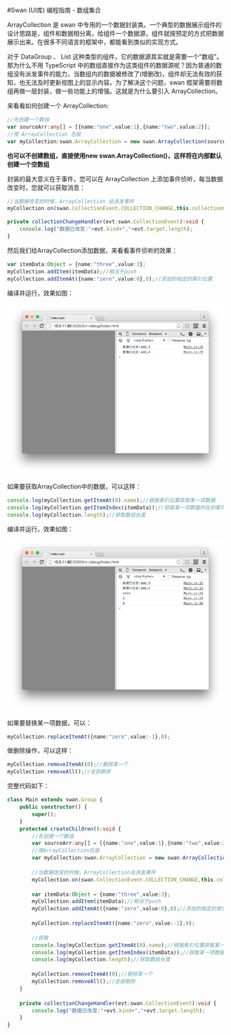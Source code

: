 #Swan (UI库) 编程指南 - 数组集合


ArrayCollection 是 swan 中专用的一个数据封装类。一个典型的数据展示组件的设计思路是，组件和数据相分离，给组件一个数据源，组件就按预定的方式把数据展示出来。在很多不同语言的框架中，都能看到类似的实现方式。

对于 DataGroup 、 List 这种类型的组件，它的数据源其实就是需要一个"数组"。那为什么不用 TypeScript 中的数组直接作为这类组件的数据源呢？因为普通的数组没有派发事件的能力，当数组内的数据被修改了(增删改)，组件却无法有效的获知，也无法及时更新视图上的显示内容。为了解决这个问题，swan 框架需要将数组再做一层封装，做一些功能上的增强。这就是为什么要引入 ArrayCollection。

来看看如何创建一个 ArrayCollection:

``` TypeScript
//先创建一个数组
var sourceArr:any[] = [{name:"one",value:1},{name:"two",value:2}];
//用 ArrayCollection 包装
var myCollection:swan.ArrayCollection = new swan.ArrayCollection(sourceArr);
```

**也可以不创建数组，直接使用new swan.ArrayCollection()，这样将在内部默认创建一个空数组**

封装的最大意义在于事件，您可以在 ArrayCollection 上添加事件侦听，每当数据改变时，您就可以获取消息：

``` TypeScript
//当数据改变的时候，ArrayCollection 会派发事件
myCollection.on(swan.CollectionEvent.COLLECTION_CHANGE,this.collectionChangeHandler,this);
```

``` TypeScript
private collectionChangeHandler(evt:swan.CollectionEvent):void {
    console.log("数据已改变:"+evt.kind+","+evt.target.length);
}
```

然后我们给ArrayCollection添加数据，来看看事件侦听的效果：

``` TypeScript
var itemData:Object = {name:"three",value:3};
myCollection.addItem(itemData);//相当于push
myCollection.addItemAt({name:"zero",value:0},0);//添加的指定的索引位置
```

编译并运行，效果如图：

![](./image/9/9_2_1.png)

如果要获取ArrayCollection中的数据，可以这样：

``` TypeScript
console.log(myCollection.getItemAt(0).name);//根据索引位置获取某一项数据
console.log(myCollection.getItemIndex(itemData));//获取某一项数据所在的索引值
console.log(myCollection.length);//获取数组长度
```

编译并运行，效果如图：

![](./image/9/9_2_2.png)

如果要替换某一项数据，可以：

``` TypeScript
myCollection.replaceItemAt({name:"zero",value:-1},0);
```

做删除操作，可以这样：

``` TypeScript
myCollection.removeItemAt(0);//删除某一个
myCollection.removeAll();//全部删除
```

完整代码如下：

``` TypeScript
class Main extends swan.Group {
    public constructor() {
        super();
    }
    protected createChildren():void {
        //先创建一个数组
        var sourceArr:any[] = [{name:"one",value:1},{name:"two",value:2}];
        //用ArrayCollection包装
        var myCollection:swan.ArrayCollection = new swan.ArrayCollection(sourceArr);

        //当数据改变的时候，ArrayCollection会派发事件
        myCollection.on(swan.CollectionEvent.COLLECTION_CHANGE,this.collectionChangeHandler,this);

        var itemData:Object = {name:"three",value:3};
        myCollection.addItem(itemData);//相当于push
        myCollection.addItemAt({name:"zero",value:0},0);//添加的指定的索引位置

        myCollection.replaceItemAt({name:"zero",value:-1},0);

        //获取
        console.log(myCollection.getItemAt(0).name);//根据索引位置获取某一项数据
        console.log(myCollection.getItemIndex(itemData));//获取某一项数据所在的索引值
        console.log(myCollection.length);//获取数组长度

        myCollection.removeItemAt(0);//删除某一个
        myCollection.removeAll();//全部删除
    }

    private collectionChangeHandler(evt:swan.CollectionEvent):void {
        console.log("数据已改变:"+evt.kind+","+evt.target.length);
    }
}
```
